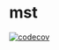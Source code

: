 # mst

[![codecov](https://codecov.io/gh/MartijnTerpstra/mst/branch/develop/graph/badge.svg?token=Y4L8B1CUPO)](https://codecov.io/gh/MartijnTerpstra/mst)
